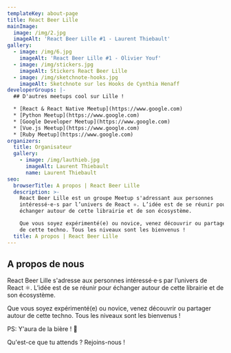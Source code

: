 ```yaml
---
templateKey: about-page
title: React Beer Lille
mainImage:
  image: /img/2.jpg
  imageAlt: 'React Beer Lille #1 - Laurent Thiebault'
gallery:
  - image: /img/6.jpg
    imageAlt: 'React Beer Lille #1 - Olivier Youf'
  - image: /img/stickers.jpg
    imageAlt: Stickers React Beer Lille
  - image: /img/sketchnote-hooks.jpg
    imageAlt: Sketchnote sur les Hooks de Cynthia Henaff
developerGroups: |-
  ## D'autres meetups cool sur Lille !

  * [React & React Native Meetup](https://www.google.com)
  * [Python Meetup](https://www.google.com)
  * [Google Developer Meetup](https://www.google.com)
  * [Vue.js Meetup](https://www.google.com)
  * [Ruby Meetup](https://www.google.com)
organizers:
  title: Organisateur
  gallery:
    - image: /img/lauthieb.jpg
      imageAlt: Laurent Thiebault
      name: Laurent Thiebault
seo:
  browserTitle: A propos | React Beer Lille
  description: >-
    React Beer Lille est un groupe Meetup s'adressant aux personnes
    intéressé·e·s par l’univers de React ⚛️. L’idée est de se réunir pour
    échanger autour de cette librairie et de son écosystème.

    Que vous soyez expérimenté(e) ou novice, venez découvrir ou partager autour
    de cette techno. Tous les niveaux sont les bienvenus !
  title: A propos | React Beer Lille
---
```


## A propos de nous

React Beer Lille s'adresse aux personnes intéressé·e·s par l’univers de React ⚛️. L’idée est de se réunir pour échanger autour de cette librairie et de son écosystème.

Que vous soyez expérimenté(e) ou novice, venez découvrir ou partager autour de cette techno. Tous les niveaux sont les bienvenus !

PS: Y'aura de la bière ! 🍻

Qu'est-ce que tu attends ? Rejoins-nous !
